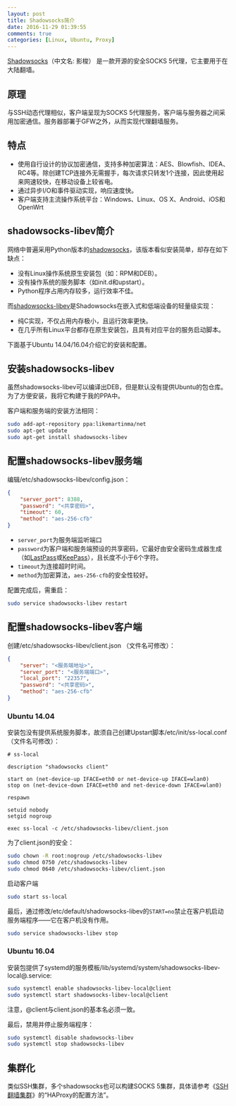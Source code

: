 ```yaml
---
layout: post
title: Shadowsocks简介
date: 2016-11-29 01:39:55
comments: true
categories: [Linux, Ubuntu, Proxy]
---
```


[Shadowsocks](https://shadowsocks.org/en/index.html)（中文名: 影梭） 是一款开源的安全SOCKS 5代理，它主要用于在大陆翻墙。

## 原理

与SSH动态代理相似，客户端呈现为SOCKS 5代理服务，客户端与服务器之间采用加密通信。服务器部署于GFW之外，从而实现代理翻墙服务。

## 特点

* 使用自行设计的协议加密通信，支持多种加密算法：AES、Blowfish、IDEA、RC4等。除创建TCP连接外无需握手，每次请求只转发1个连接，因此使用起来网速较快，在移动设备上较省电。
* 通过异步I/O和事件驱动实现，响应速度快。
* 客户端支持主流操作系统平台：Windows、Linux、OS X、Android、iOS和OpenWrt

## shadowsocks-libev简介

网络中普遍采用Python版本的[shadowsocks](https://pypi.python.org/pypi/shadowsocks)，该版本看似安装简单，却存在如下缺点：

* 没有Linux操作系统原生安装包（如：RPM和DEB）。
* 没有操作系统的服务脚本（如init.d和upstart）。
* Python程序占用内存较多，运行效率不佳。

而[shadowsocks-libev](https://github.com/shadowsocks/shadowsocks-libev)是Shadowsocks在嵌入式和低端设备的轻量级实现：

* 纯C实现，不仅占用内存极小，且运行效率更快。
* 在几乎所有Linux平台都存在原生安装包，且具有对应平台的服务启动脚本。

下面基于Ubuntu 14.04/16.04介绍它的安装和配置。

## 安装shadowsocks-libev

虽然shadowsocks-libev可以编译出DEB，但是默认没有提供Ubuntu的包仓库。为了方便安装，我将它构建于我的PPA中。

客户端和服务端的安装方法相同：

```bash
sudo add-apt-repository ppa:likemartinma/net
sudo apt-get update
sudo apt-get install shadowsocks-libev
```

## 配置shadowsocks-libev服务端

编辑/etc/shadowsocks-libev/config.json：

```json
{
    "server_port": 8388,
    "password": "<共享密码>",
    "timeout": 60,
    "method": "aes-256-cfb"
}
```

* `server_port`为服务端监听端口
* `password`为客户端和服务端预设的共享密码，它最好由安全密码生成器生成（如[LastPass](https://www.lastpass.com/)或[KeePass](http://keepass.info/)），且长度不小于6个字符。
* `timeout`为连接超时时间。
* `method`为加密算法，`aes-256-cfb`的安全性较好。
 
配置完成后，需重启：

```bash
sudo service shadowsocks-libev restart
```

## 配置shadowsocks-libev客户端

创建/etc/shadowsocks-libev/client.json （文件名可修改）：

```json
{
    "server": "<服务端地址>",
    "server_port": "<服务端端口>",
    "local_port": "22357",
    "password": "<共享密码>",
    "method": "aes-256-cfb"
}
```

### Ubuntu 14.04

安装包没有提供系统服务脚本，故须自己创建Upstart脚本/etc/init/ss-local.conf （文件名可修改）：

```
# ss-local

description "shadowsocks client"

start on (net-device-up IFACE=eth0 or net-device-up IFACE=wlan0)
stop on (net-device-down IFACE=eth0 and net-device-down IFACE=wlan0)

respawn

setuid nobody
setgid nogroup

exec ss-local -c /etc/shadowsocks-libev/client.json
```

为了client.json的安全：

```bash
sudo chown -R root:nogroup /etc/shadowsocks-libev
sudo chmod 0750 /etc/shadowsocks-libev
sudo chmod 0640 /etc/shadowsocks-libev/client.json
```

启动客户端

```bash
sudo start ss-local
```

最后，通过修改/etc/default/shadowsocks-libev的`START=no`禁止在客户机启动服务端程序——它在客户机没有作用。

```bash
sudo service shadowsocks-libev stop
```

### Ubuntu 16.04

安装包提供了systemd的服务模板/lib/systemd/system/shadowsocks-libev-local@.service:

```bash
sudo systemctl enable shadowsocks-libev-local@client
sudo systemctl start shadowsocks-libev-local@client
```

注意，@client与client.json的基本名必须一致。

最后，禁用并停止服务端程序：

```bash
sudo systemctl disable shadowsocks-libev
sudo systemctl stop shadowsocks-libev
```

## 集群化

类似SSH集群，多个shadowsocks也可以构建SOCKS 5集群，具体请参考《[SSH翻墙集群](http://www.malike.net.cn/blog/2015/03/15/ssh-proxy-cluster/)》的“HAProxy的配置方法”。






